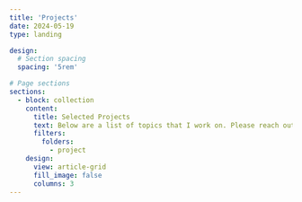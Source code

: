 ```yaml
---
title: 'Projects'
date: 2024-05-19
type: landing

design:
  # Section spacing
  spacing: '5rem'

# Page sections
sections:
  - block: collection
    content:
      title: Selected Projects
      text: Below are a list of topics that I work on. Please reach out to get involved!
      filters:
        folders:
          - project
    design:
      view: article-grid
      fill_image: false
      columns: 3
---
```

